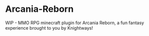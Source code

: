 # Arcania-Reborn
 WIP - MMO RPG minecraft plugin for Arcania Reborn, a fun fantasy experience brought to you by Knightways!
